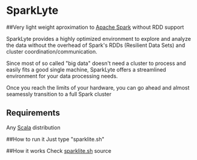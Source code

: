 # SparkLyte
##Very light weight aproximation to [Apache Spark](https://spark.apache.org/) without RDD support

SparkLyte provides a highly optimized environment to explore and analyze the data without the overhead of Spark's RDDs (Resilient Data Sets)  and cluster coordination/communication.

Since most of so called "big data" doesn't need a cluster to process and easily fits a good single machine, SparkLyte offers a streamlined environment for your data processing needs.

Once you reach the limits of your hardware, you can go ahead and almost seamessly transition to a full Spark cluster

## Requirements
Any [Scala](http://wwww.scala-lang.org) distribution 

##How to run it
Just type "sparklite.sh"

##How it works
Check [sparklite.sh](/sparklyte.sh) source

